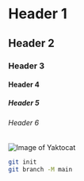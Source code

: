 # Header 1

## Header 2

### Header 3

#### Header 4

##### Header 5

###### Header 6

![Image of Yaktocat](https://octodex.github.com/images/yaktocat.png)

```bash
git init
git branch -M main
```
